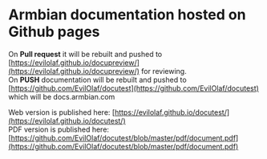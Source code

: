 # Armbian documentation hosted on Github pages


On **Pull request** it will be rebuilt and pushed to [https://evilolaf.github.io/docupreview/](https://evilolaf.github.io/docupreview/) for reviewing.  
On **PUSH** documentation will be rebuilt and pushed to [https://github.com/EvilOlaf/docutest](https://github.com/EvilOlaf/docutest) which will be docs.armbian.com

Web version is published here: [https://evilolaf.github.io/docutest/](https://evilolaf.github.io/docutest/)  
PDF version is published here: [https://github.com/EvilOlaf/docutest/blob/master/pdf/document.pdf](https://github.com/EvilOlaf/docutest/blob/master/pdf/document.pdf)
